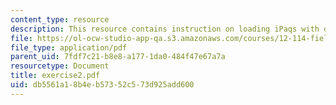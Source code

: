 ```yaml
---
content_type: resource
description: This resource contains instruction on loading iPaqs with data.
file: https://ol-ocw-studio-app-qa.s3.amazonaws.com/courses/12-114-field-geology-i-fall-2005/db5561a18b4eb57352c573d925add600_exercise2.pdf
file_type: application/pdf
parent_uid: 7fdf7c21-b8e8-a177-1da0-484f47e67a7a
resourcetype: Document
title: exercise2.pdf
uid: db5561a1-8b4e-b573-52c5-73d925add600
---
```

